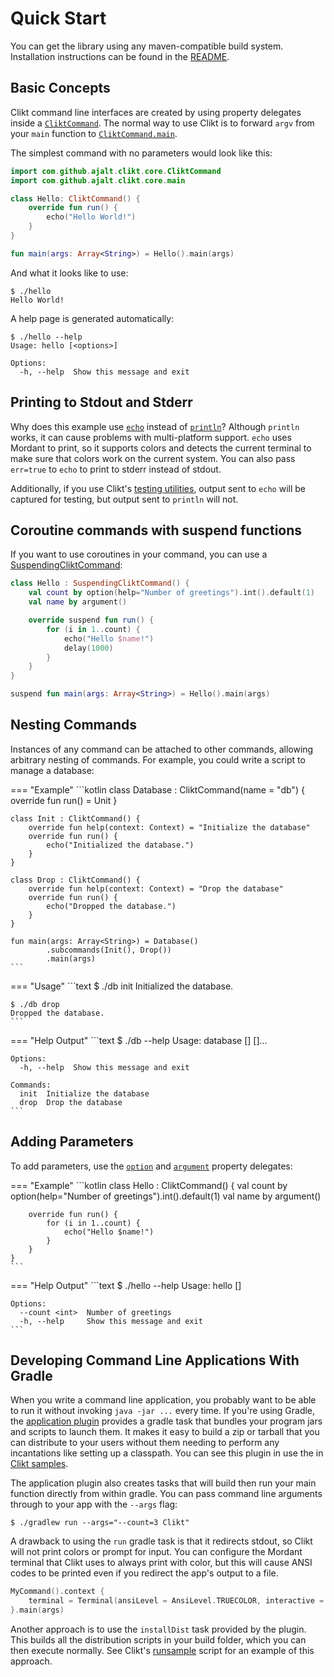 # Quick Start

You can get the library using any maven-compatible build system.
Installation instructions can be found in the [README][README].

## Basic Concepts

Clikt command line interfaces are created by using property delegates
inside a [`CliktCommand`][CliktCommand]. The normal way to use Clikt is to forward
`argv` from your `main` function to [`CliktCommand.main`][main].

The simplest command with no parameters would look like this:

```kotlin
import com.github.ajalt.clikt.core.CliktCommand
import com.github.ajalt.clikt.core.main

class Hello: CliktCommand() {
    override fun run() {
        echo("Hello World!")
    }
}

fun main(args: Array<String>) = Hello().main(args)
```

And what it looks like to use:

```
$ ./hello
Hello World!
```

A help page is generated automatically:

```
$ ./hello --help
Usage: hello [<options>]

Options:
  -h, --help  Show this message and exit
```

## Printing to Stdout and Stderr

Why does this example use [`echo`][echo] instead of [`println`][println]? Although `println` works,
it can cause problems with multi-platform support. `echo` uses Mordant to print, so it supports
colors and detects the current terminal to make sure that colors work on the current system. You can
also pass `err=true` to `echo` to print to stderr instead of stdout.

Additionally, if you use Clikt's [testing utilities][test], output sent 
to `echo` will be captured for testing, but output sent to `println` will not.

## Coroutine commands with suspend functions

If you want to use coroutines in your command, you can use a [SuspendingCliktCommand]:

```kotlin
class Hello : SuspendingCliktCommand() {
    val count by option(help="Number of greetings").int().default(1)
    val name by argument()

    override suspend fun run() {
        for (i in 1..count) {
            echo("Hello $name!")
            delay(1000)
        }
    }
}

suspend fun main(args: Array<String>) = Hello().main(args)
```

## Nesting Commands

Instances of any command can be attached to other commands, allowing
arbitrary nesting of commands. For example, you could write a script to
manage a database:

=== "Example"
    ```kotlin
    class Database : CliktCommand(name = "db") {
        override fun run() = Unit
    }
    
    class Init : CliktCommand() {
        override fun help(context: Context) = "Initialize the database"
        override fun run() {
            echo("Initialized the database.")
        }
    }
    
    class Drop : CliktCommand() {
        override fun help(context: Context) = "Drop the database"
        override fun run() {
            echo("Dropped the database.")
        }
    }

    fun main(args: Array<String>) = Database()
            .subcommands(Init(), Drop())
            .main(args)
    ```

=== "Usage"
    ```text
    $ ./db init
    Initialized the database.

    $ ./db drop
    Dropped the database.
    ```

=== "Help Output"
    ```text
    $ ./db --help
    Usage: database [<options>] <command> [<args>]...

    Options:
      -h, --help  Show this message and exit

    Commands:
      init  Initialize the database
      drop  Drop the database
    ```


## Adding Parameters

To add parameters, use the [`option`][option] and [`argument`][argument] property
delegates:

=== "Example"
    ```kotlin
    class Hello : CliktCommand() {
        val count by option(help="Number of greetings").int().default(1)
        val name by argument()

        override fun run() {
            for (i in 1..count) {
                echo("Hello $name!")
            }
        }
    }
    ```

=== "Help Output"
    ```text
    $ ./hello --help
    Usage: hello [<options>] <name>

    Options:
      --count <int>  Number of greetings
      -h, --help     Show this message and exit
    ```

## Developing Command Line Applications With Gradle

When you write a command line application, you probably want to be able to run it without invoking
`java -jar ...` every time. If you're using Gradle, the [application plugin][application_plugin]
provides a gradle task that bundles your program jars and scripts to launch them. It makes it easy
to build a zip or tarball that you can distribute to your users without them needing to perform any
incantations like setting up a classpath. You can see this plugin in use the in [Clikt
samples][clikt-samples].

The application plugin also creates tasks that will build then run your
main function directly from within gradle. You can pass command line arguments through to your app
with the `--args` flag:

```shell
$ ./gradlew run --args="--count=3 Clikt"
```

A drawback to using the `run` gradle task is that it redirects stdout, so Clikt will not print
colors or prompt for input. You can configure the Mordant terminal that Clikt uses to always print
with color, but this will cause ANSI codes to be printed even if you redirect the app's output to a
file.

```kotlin
MyCommand().context {
    terminal = Terminal(ansiLevel = AnsiLevel.TRUECOLOR, interactive = true)
}.main(args)
```

Another approach is to use the `installDist` task provided by the plugin. This builds all the
distribution scripts in your build folder, which you can then execute normally. See Clikt's
[runsample][runsample] script for an example of this approach.


[application_plugin]:       https://docs.gradle.org/current/userguide/application_plugin.html
[argument]:                 api/clikt/com.github.ajalt.clikt.parameters.arguments/argument.html
[clikt-samples]:            https://github.com/ajalt/clikt/tree/master/samples
[CliktCommand]:             api/clikt-mordant/com.github.ajalt.clikt.core/-clikt-command/index.html
[echo]:                     api/clikt/com.github.ajalt.clikt.core/-base-clikt-command/echo.html
[main]:                     api/clikt/com.github.ajalt.clikt.core/main.html
[option]:                   api/clikt/com.github.ajalt.clikt.parameters.options/option.html
[println]:                  https://kotlinlang.org/api/latest/jvm/stdlib/kotlin.io/println.html
[README]:                   https://github.com/ajalt/clikt
[runsample]:                https://github.com/ajalt/clikt/blob/master/runsample
[SuspendingCliktCommand]:   api/clikt-mordant/com.github.ajalt.clikt.command/-suspending-clikt-command/index.html
[test]:                     testing.md
